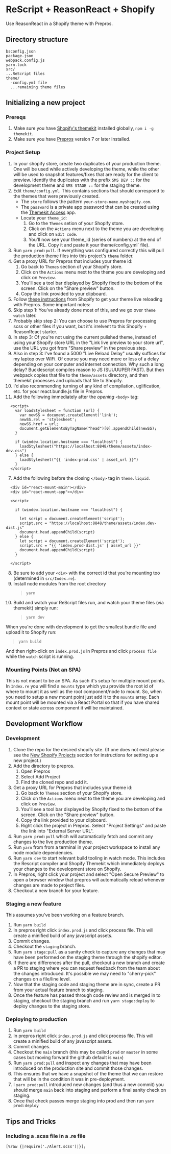 # ReScript + ReasonReact + Shopify

Use ReasonReact in a Shopify theme with Prepros.

## Directory structure

```
bsconfig.json
package.json
webpack.config.js
yarn.lock
src/
...ReScript files
theme/
  -config.yml file
  ...remaining theme files
```

## Initializing a new project 

### Prereqs
1. Make sure you have [Shopify's themekit](https://shopify.github.io/themekit/) installed globally, `npm i -g themekit`.
2. Make sure you have [Prepros](https://prepros.io/) version 7 or later installed. 

### Project Setup

1. In your shopify store, create two duplicates of your production theme. One will be used while actively developing the theme, while the other will be used to snapshot features/fixes that are ready for the client to preview. Identify the duplicates with the prefix `SMS DEV ::` for the development theme and `SMS STAGE ::` for the staging theme.
2. Edit `theme/config.yml`. This contains sections that should correspond to the themes that were previously created. 
   * The `store` follows the pattern `your-store-name.myshopify.com`.
   * The `password` is a private app password that can be created using the [Themekit Access](https://apps.shopify.com/theme-kit-access?shpxid=a8e67f54-3B47-4818-715D-2431CE697661) app.
   * Locate your `theme_id`:
      1. Go to the `Themes` setion of your Shopify store.
      2. Click on the `Actions` menu next to the theme you are developing and click on `Edit code`.
      3. You'll now see your theme_id (series of numbers) at the end of the URL. Copy it and paste it your theme/config.yml` file).
3. Run `yarn prod:pull`. If everything was configured correctly this will pull the production theme files into this project's `theme` folder.
4. Get a proxy URL for Prepros that includes your theme id:
   1. Go back to `Themes` section of your Shopify store.
   2. Click on the `Actions` menu next to the theme you are developing and click on `Preview`.
   3. You'll see a tool bar displayed by Shopify fixed to the bottom of the screen. Click on the "Share preview" button.
   4. Copy the link provided to your clipboard.
5.  Follow [these instructions](https://www.shopify.com/partners/blog/live-reload-shopify-sass) from Shopify to get your theme live reloading with Prepros. Some important notes:
   1. Skip step 1: You've already done most of this, and we go over `theme watch` later.
   2. Probably skip step 2: You can choose to use Prepros for processing scss or other files if you want, but it's irrelvent to this Shopify + ReasonReact starter.
   3. In step 3: Of you're not using the current pulished theme, instead of using your Shopify store URL in the "Link live preview to your store url", use the URL you got from "Share preview" in the previous step.
   4. Also in step 3: I've found a 5000 "Live Reload Delay" usually suffices for my laptop over WiFi. Of course you may need more or less of a delay depending on your computer and internet connection. Why such a long delay? Bucklescript compiles reason to JS (SUUUUPER FAST). But then webpack copies that file to the `theme/assets` directory, and then themekit processes and uploads that file to Shopify.
   5. I'd also recommending turning of any kind of compilation, uglification, etc. for your react.bundle.js file in Prepros.
6.  Add the following immediately after the _opening_ `<body>` tag:
  ```
    <script>
      var loadStylesheet = function (url) {
        var newSS = document.createElement('link');
        newSS.rel = 'stylesheet';
        newSS.href = url;
        document.getElementsByTagName("head")[0].appendChild(newSS);
      }

      if (window.location.hostname === "localhost") {
        loadStylesheet("https://localhost:8848/theme/assets/index-dev.css")
      } else {
        loadStylesheet("{{ 'index-prod.css' | asset_url }}")
      }
    </script>

  ```
7. Add the following before the closing `</body>` tag in `theme.liquid`.

```
  <div id="react-mount-main"></div>
  <div id="react-mount-app"></div>

  <script>

    if (window.location.hostname === "localhost") {

      let script = document.createElement('script'); 
      script.src = "https://localhost:8848/theme/assets/index.dev-dist.js"
      document.head.appendChild(script)
    } else {
      let script = document.createElement('script'); 
      script.src = "{{ 'index.prod-dist.js' | asset_url }}"
      document.head.appendChild(script)
    }

  </script>
```

8. Be sure to add your `<div>` with the correct id that you're mounting too (determined in `src/Index.re`).
9.  Install node modules from the root directory
    > `yarn`
10. Build and watch your ReScript files run, and watch your theme files (via themekit) simply run:
    > `yarn dev`

When you're done with development to get the smallest bundle file and upload it to Shopify run:

> `yarn build`

And then right-click on `index.prod.js` in Prepros and click `process file` while the `watch` script is running.

### Mounting Points (Not an SPA)

This is not meant to be an SPA. As such it's setup for multiple mount points. In `Index.re` you will find a `mounts` type which you provide the root id of where to mount it as well as the root component/node to mount. So, when you need to setup a new mount point just add it to the `mounts` array. Each mount point will be mounted via a React Portal so that if you have shared context or state across component it will be maintained.


## Development Workflow

### Development
1. Clone the repo for the desired shopify site. (If one does not exist please see the [New Shopify Projects](#new-shopify-projects) section for instructions for setting up a new project.)
2. Add the directory to prepros.
   1. Open Prepros
   2. Select Add Project
   3. Find the cloned repo and add it.
3. Get a proxy URL for Prepros that includes your theme id:
   1. Go back to `Themes` section of your Shopify store.
   2. Click on the `Actions` menu next to the theme you are developing and click on `Preview`.
   3. You'll see a tool bar displayed by Shopify fixed to the bottom of the screen. Click on the "Share preview" button.
   4. Copy the link provided to your clipboard.
   5. Right click the project in Prepros. Select "Project Settings" and paste the link into "External Server URL".
4. Run `yarn prod:pull` which will automatically fetch and commit any changes to the live production theme.
5. Run `yarn` from from a terminal in your project workspace to install any node module dependencies. 
6. Run `yarn dev` to start relevant build tooling in watch mode. This includes the Rescript compiler and Shopify Themekit which immediately deploys your changes to the development store on Shopify.
7. In Prepros, right click your project and select "Open Secure Preview" to open a browser window that prepros will automatically reload whenever changes are made to project files.
8. Checkout a new branch for your feature.

### Staging a new feature
This assumes you've been working on a feature branch.
1. Run `yarn build`
2. In prepros right click `index.prod.js` and click process file. This will create a minified build of any javascript assets.
3. Commit changes.
4. Checkout the `staging` branch.
5. Run `yarn stage:pull` as a sanity check to capture any changes that may have been performed on the staging theme through the shopify editor.
6. If there are differences after the pull, checkout a new branch and create a PR to staging where you can request feedback from the team about the changes introduced. It's possible we may need to "cherry-pick" changes on a file/line level.
7. Now that the staging code and staging theme are in sync, create a PR from your actual feature branch to staging.
8. Once the feature has passed through code review and is merged in to staging, checkout the staging branch and run `yarn stage:deploy` to deploy changes to the staging store.

### Deploying to production
1. Run `yarn build`
2. In prepros right click `index.prod.js` and click process file. This will create a minified build of any javascript assets.
3. Commit changes.
4. Checkout the `main` branch (this may be called `prod` or `master` in some cases but moving forward the github default is `main`)
5. Run `yarn prod:pull` and inspect any changes that may have been introduced on the production site and commit those changes.
6. This ensures that we have a snapshot of the theme that we can restore that will be in the condition it was in pre-deployment.
7. I `yarn prod:pull` introduced new changes (and thus a new commit) you should merge `main` back into staging and perform a final sanity check on staging.
8. Once that check passes merge staging into prod and then run `yarn prod:deploy`

## Tips and Tricks

### Including a .scss file in a .re file

```reason
[%raw {|require('./Alert.scss')|}];
```
